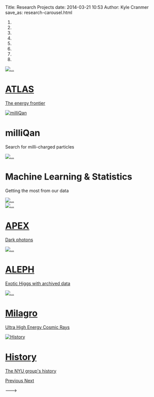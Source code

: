 Title: Research Projects
date: 2014-03-21 10:53
Author: Kyle Cranmer
save_as: research-carousel.html



<!--- carousel version --> 
<!---
- - - 

<script src="theme/js/holder.js"></script>

<div id="carousel-example-generic" class="carousel slide" data-ride="carousel" data-interval="3000">
  <!-- Indicators -->
  <ol class="carousel-indicators">
    <li data-target="#carousel-example-generic" data-slide-to="0" class="active"></li>
    <li data-target="#carousel-example-generic" data-slide-to="1"></li>
    <li data-target="#carousel-example-generic" data-slide-to="2"></li>
    <li data-target="#carousel-example-generic" data-slide-to="3"></li>
    <li data-target="#carousel-example-generic" data-slide-to="4"></li>
    <li data-target="#carousel-example-generic" data-slide-to="5"></li>
    <li data-target="#carousel-example-generic" data-slide-to="6"></li>
    <li data-target="#carousel-example-generic" data-slide-to="7"></li>
  </ol>

  <!-- Wrapper for slides -->
  <style>.carousel-inner > .item > img {
  max-width: 100%;
  width: 100%;
  height: auto;
  vertical-align: middle;
  }
  </style>

  <div class="carousel-inner" role="listbox">
    <div class="item active" >
      <!--
      <img src="data:image/gif;base64,R0lGODlhAQABAIAAAHd3dwAAACH5BAAAAAAALAAAAAABAAEAAAICRAEAOw==" alt="First slide">
      -->
      <a href="atlas.html">
      <img src="images/atlas-famous-carousel.jpeg" alt="..." >
      <div class="carousel-caption">
        <h1>ATLAS</h1> 
        <p>The energy frontier</p>
      </div>
      </a>
    </div>
    <div class="item">
      <!--
      <img data-src="holder.js/700x300/auto/#666:#444/text:APEX" alt="APEX">
      -->
      <a href="https://arxiv.org/pdf/1607.04669v1.pdf">
        <img src="images/milliQan-carousel.png" alt="milliQan">
      </a>
      <div class="carousel-caption">
          <h1>milliQan</h1></a>
        <p>Search for milli-charged particles</p>
      </div>
      <!---
      -->
    </div>
    <div class="item">
      <!--
      <img data-src="holder.js/700x300/auto/#666:#444/text:APEX" alt="APEX">
      -->
      <a href="machine-learning.html">
        <img src="images/madminer.png" alt="...">
      </a>
      <div class="carousel-caption">
          <h1>Machine Learning & Statistics</h1></a>
        <p>Getting the most from our data</p>
      </div>
    </div>
    <div class="item">
      <!--
      <img data-src="holder.js/700x300/auto/#666:#444/text:APEX" alt="APEX">
      -->
      <a href="crayfis.html">
        <img src="images/crayfis-logo-carousel.png" alt="...">
      </a>
      <!--
      <div class="carousel-caption">
          <h1>CRAYFIS</h1></a>
        <p>Cosmic Rays found in smart phones</p>
      </div>
      -->
    </div>
    <div class="item">
      <!--
      <img data-src="holder.js/700x300/auto/#666:#444/text:APEX" alt="APEX">
      -->
      <a href="apex.html">
      <img src="images/APEX-expt-carousel.png" alt="...">
      <div class="carousel-caption">
        <h1>APEX</h1>
        <p>Dark photons</p>
      </div>
      </a>
    </div>
    <div class="item">
      <!--
      <img data-src="holder.js/700x300/auto/#666:#444/text:APEX" alt="APEX">
      -->
      <a href="aleph.html">
      <img src="images/aleph-carousel.jpg" alt="...">
      <div class="carousel-caption">
        <h1>ALEPH</h1>
        <p>Exotic Higgs with archived data</p>
      </div>
      </a>
    </div>
    <div class="item">
      <a href="milagro.html">
      <img src="images/milagro-localized-carousel.png" alt="...">
      <!--      <img data-src="holder.js/700x300/auto/#666:#444/text:Milagro" alt="Milagro"> -->
      <div class="carousel-caption">
        <h1>Milagro</h1> 
        <p>Ultra High Energy Cosmic Rays</p>
      </div>
      </a>
    </div>
    <div class="item">
      <a href="history.html">
      <img data-src="holder.js/700x300/auto/#666:#555/text:History" alt="History">
      <div class="carousel-caption">
        <h1>History</h1> 
        <p>The NYU group's history</p>
      </div>
      </a>
    </div>
  </div>

  <!-- Controls -->
  <a class="left carousel-control" href="#carousel-example-generic" role="button" data-slide="prev">
    <span class="glyphicon glyphicon-chevron-left" aria-hidden="true"></span>
    <span class="sr-only">Previous</span>
  </a>
  <a class="right carousel-control" href="#carousel-example-generic" role="button" data-slide="next">
    <span class="glyphicon glyphicon-chevron-right" aria-hidden="true"></span>
    <span class="sr-only">Next</span>
  </a>
</div>

--->
